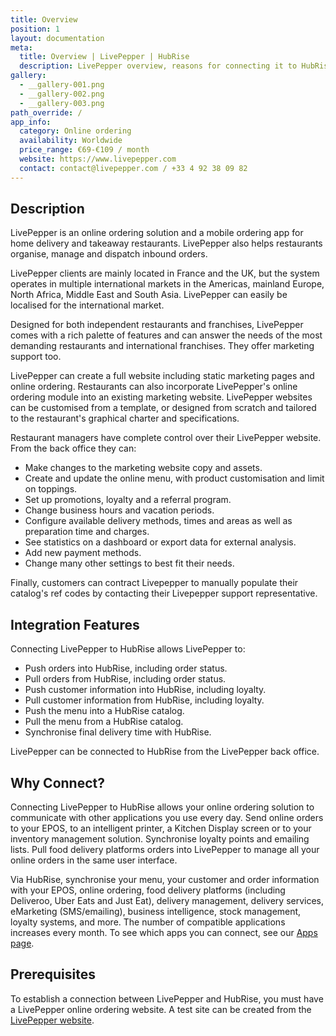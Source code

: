 ```yaml
---
title: Overview
position: 1
layout: documentation
meta:
  title: Overview | LivePepper | HubRise
  description: LivePepper overview, reasons for connecting it to HubRise and summary of integrated features. Synchronise data between your EPOS and your apps.
gallery:
  - __gallery-001.png
  - __gallery-002.png
  - __gallery-003.png
path_override: /
app_info:
  category: Online ordering
  availability: Worldwide
  price_range: €69-€109 / month
  website: https://www.livepepper.com
  contact: contact@livepepper.com / +33 4 92 38 09 82
---
```


## Description

LivePepper is an online ordering solution and a mobile ordering app for home delivery and takeaway restaurants. LivePepper also helps restaurants organise, manage and dispatch inbound orders.

LivePepper clients are mainly located in France and the UK, but the system operates in multiple international markets in the Americas, mainland Europe, North Africa, Middle East and South Asia. LivePepper can easily be localised for the international market.

Designed for both independent restaurants and franchises, LivePepper comes with a rich palette of features and can answer the needs of the most demanding restaurants and international franchises. They offer marketing support too.

LivePepper can create a full website including static marketing pages and online ordering. Restaurants can also incorporate LivePepper's online ordering module into an existing marketing website. LivePepper websites can be customised from a template, or designed from scratch and tailored to the restaurant's graphical charter and specifications.

Restaurant managers have complete control over their LivePepper website. 
From the back office they can:
- Make changes to the marketing website copy and assets.
- Create and update the online menu, with product customisation and limit on toppings.
- Set up promotions, loyalty and a referral program.
- Change business hours and vacation periods.
- Configure available delivery methods, times and areas as well as preparation time and charges.
- See statistics on a dashboard or export data for external analysis.
- Add new payment methods.
- Change many other settings to best fit their needs.

Finally, customers can contract Livepepper to manually populate their catalog's ref codes by contacting their Livepepper support representative.

## Integration Features

Connecting LivePepper to HubRise allows LivePepper to:

- Push orders into HubRise, including order status.
- Pull orders from HubRise, including order status.
- Push customer information into HubRise, including loyalty.
- Pull customer information from HubRise, including loyalty.
- Push the menu into a HubRise catalog.
- Pull the menu from a HubRise catalog.
- Synchronise final delivery time with HubRise.

LivePepper can be connected to HubRise from the LivePepper back office.

## Why Connect?

Connecting LivePepper to HubRise allows your online ordering solution to communicate with other applications you use every day. Send online orders to your EPOS, to an intelligent printer, a Kitchen Display screen or to your inventory management solution. Synchronise loyalty points and emailing lists. Pull food delivery platforms orders into LivePepper to manage all your online orders in the same user interface. 

Via HubRise, synchronise your menu, your customer and order information with your EPOS, online ordering, food delivery platforms (including Deliveroo, Uber Eats and Just Eat), delivery management, delivery services, eMarketing (SMS/emailing), business intelligence, stock management, loyalty systems, and more. The number of compatible applications increases every month. To see which apps you can connect, see our [Apps page](/apps).

## Prerequisites

To establish a connection between LivePepper and HubRise, you must have a LivePepper online ordering website. A test site can be created from the [LivePepper website](https://www.livepepper.com).
